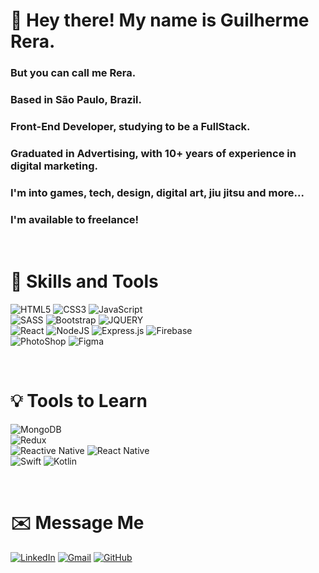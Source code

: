 # 👋 Hey there! My name is Guilherme Rera.
### But you can call me Rera.
### Based in São Paulo, Brazil.
### Front-End Developer, studying to be a FullStack.
### Graduated in Advertising, with 10+ years of experience in digital marketing.
### I'm into games, tech, design, digital art, jiu jitsu and more...
### I'm available to freelance!

<br>

# 🔧 Skills and Tools
 <img src="https://img.shields.io/badge/HTML5-E34F26?style=for-the-badge&logo=html5&logoColor=white" alt="HTML5"> <img src="https://img.shields.io/badge/CSS3-1572B6?style=for-the-badge&logo=css3&logoColor=white" ALT="CSS3"> <img src="https://img.shields.io/badge/JavaScript-F7DF1E?style=for-the-badge&logo=javascript&logoColor=black" alt="JavaScript"> 
 <br>
 ![SASS](https://img.shields.io/badge/SASS-hotpink.svg?style=for-the-badge&logo=SASS&logoColor=white)
 <img src="https://img.shields.io/badge/Bootstrap-563D7C?style=for-the-badge&logo=bootstrap&logoColor=white" alt="Bootstrap"> <img src="https://img.shields.io/badge/jQuery-0769AD?style=for-the-badge&logo=jquery&logoColor=white" alt="JQUERY"> 
 <br>
 <img src="https://img.shields.io/badge/React-20232A?style=for-the-badge&logo=react&logoColor=61DAFB" alt="React"> <img src="https://img.shields.io/badge/Node.js-43853D?style=for-the-badge&logo=node.js&logoColor=white" alt="NodeJS"> ![Express.js](https://img.shields.io/badge/express.js-%23404d59.svg?style=for-the-badge&logo=express&logoColor=%2361DAFB) ![Firebase](https://img.shields.io/badge/firebase-%23039BE5.svg?style=for-the-badge&logo=firebase) 
 <br>
 <img src="https://img.shields.io/badge/Adobe%20Photoshop-31A8FF?style=for-the-badge&logo=Adobe%20Photoshop&logoColor=black" alt="PhotoShop"> ![Figma](https://img.shields.io/badge/figma-%23F24E1E.svg?style=for-the-badge&logo=figma&logoColor=white)

<br>

# 💡 Tools to Learn
<img src="https://img.shields.io/badge/MongoDB-4EA94B?style=for-the-badge&logo=mongodb&logoColor=white" alt="MongoDB"><br><img src="https://img.shields.io/badge/redux-%23593d88.svg?style=for-the-badge&logo=redux&logoColor=white" alt="Redux"><br><img src="https://img.shields.io/badge/React_Native-20232A?style=for-the-badge&logo=react&logoColor=61DAFB" alt="Reactive Native"> <img src="https://img.shields.io/badge/Flutter-%2302569B.svg?style=for-the-badge&logo=Flutter&logoColor=white" alt="React Native"><br><img src="https://img.shields.io/badge/swift-%23FA7343.svg?style=for-the-badge&logo=swift&logoColor=white" alt="Swift"> <img src="https://img.shields.io/badge/kotlin-%230095D5.svg?style=for-the-badge&logo=kotlin&logoColor=white" alt="Kotlin">

<br>

# ✉️ Message Me
[![LinkedIn](https://img.shields.io/badge/LinkedIn-0077B5?style=for-the-badge&logo=linkedin&logoColor=white)](https://www.linkedin.com/in/guilhermerera) [![Gmail](https://img.shields.io/badge/Gmail-D14836?style=for-the-badge&logo=gmail&logoColor=white)](mailto:hello@rera.dev) [![GitHub](https://img.shields.io/github/followers/guilhermerera.svg?style=social&label=Follow&maxAge=2592000)](https://github.com/guilhermerera)

